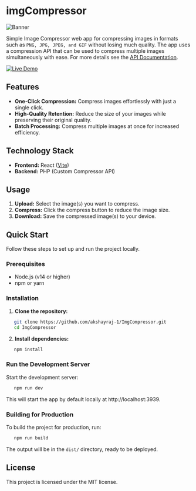# imgCompressor

![Banner](https://firebasestorage.googleapis.com/v0/b/imgcompressor-app.appspot.com/o/public%2Freadme_banner.png?alt=media)

Simple Image Compressor web app for compressing images in formats such as `PNG, JPG, JPEG, and GIF` without losing much quality. The app uses a compression API that can be used to compress multiple images simultaneously with ease. For more details see the [API Documentation](API_DOC.md).

<a href="https://imgcompressor-app.web.app" target="_blank">
<img alt="Live Demo" src="https://img.shields.io/badge/View%20Live-blue?style=flat"/>
</a>

## Features

- **One-Click Compression:** Compress images effortlessly with just a single click.
- **High-Quality Retention:** Reduce the size of your images while preserving their original quality.
- **Batch Processing:** Compress multiple images at once for increased efficiency.

## Technology Stack

- **Frontend:** React ([Vite](https://vitejs.dev/))
- **Backend:** PHP (Custom Compressor API)

## Usage

1. **Upload:** Select the image(s) you want to compress.
2. **Compress:** Click the compress button to reduce the image size.
3. **Download:** Save the compressed image(s) to your device.

## Quick Start

Follow these steps to set up and run the project locally.

### Prerequisites

- Node.js (v14 or higher)
- npm or yarn

### Installation

1. **Clone the repository:**

```bash
   git clone https://github.com/akshayraj-1/ImgCompressor.git
   cd ImgCompressor
```

2. **Install dependencies:**

```bash
   npm install
```

### Run the Development Server

Start the development server:

```bash
   npm run dev
```

This will start the app by default locally at http://localhost:3939.

### Building for Production

To build the project for production, run:

```bash
   npm run build
```

The output will be in the `dist/` directory, ready to be deployed.

## License

This project is licensed under the MIT license.
